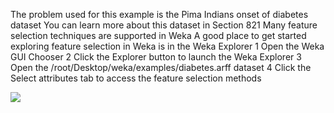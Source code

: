 The problem used for this example is the Pima Indians onset of diabetes dataset You can learn
more about this dataset in Section 821 Many feature selection techniques are supported in
Weka A good place to get started exploring feature selection in Weka is in the Weka Explorer
1 Open the Weka GUI Chooser
2 Click the Explorer button to launch the Weka Explorer
3 Open the /root/Desktop/weka/examples/diabetes.arff dataset
4 Click the Select attributes tab to access the feature selection methods

![](https://github.com/fenago/katacoda-scenarios/raw/master/machine-learning-mastery-weka/machine-learning-mastery-weka-chapter-13/steps/images/58.png)
